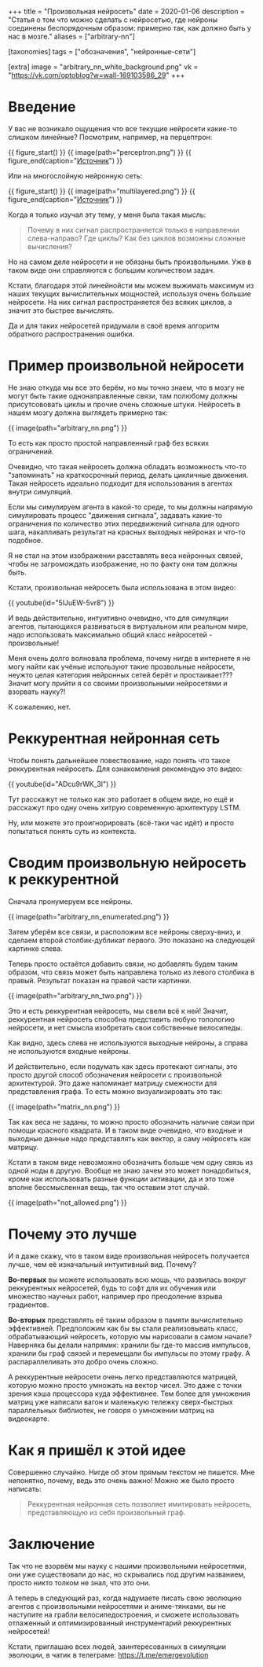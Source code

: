 +++
title = "Произвольная нейросеть"
date = 2020-01-06
description = "Статья о том что можно сделать с нейросетью, где нейроны соединены беспорядочным образом: примерно так, как должно быть у нас в мозге."
aliases = ["arbitrary-nn"]

[taxonomies]
tags = ["обозначения", "нейронные-сети"]

[extra]
image = "arbitrary_nn_white_background.png"
vk = "https://vk.com/optoblog?w=wall-169103586_29"
+++

# Введение

У вас не возникало ощущения что все текущие нейросети какие-то слишком линейные? Посмотрим, например, на перцептрон:

{{ figure_start() }}
{{ image(path="perceptron.png") }}
{{ figure_end(caption="[Источник](https://ru.wikipedia.org/wiki/%D0%9F%D0%B5%D1%80%D1%86%D0%B5%D0%BF%D1%82%D1%80%D0%BE%D0%BD#/media/%D0%A4%D0%B0%D0%B9%D0%BB:Perceptron-ru.svg)") }}

Или на многослойную нейронную сеть:

{{ figure_start() }}
{{ image(path="multilayered.png") }}
{{ figure_end(caption="[Источник](https://ru.wikipedia.org/wiki/%D0%9F%D0%B5%D1%80%D1%86%D0%B5%D0%BF%D1%82%D1%80%D0%BE%D0%BD#/media/%D0%A4%D0%B0%D0%B9%D0%BB:Neuro.PNG)") }}

Когда я только изучал эту тему, у меня была такая мысль:

> Почему в них сигнал распространяется только в направлении слева-направо? Где циклы? Как без циклов возможны сложные вычисления?

Но на самом деле нейросети и не обязаны быть произвольными. Уже в таком виде они справляются с большим количеством задач. 

Кстати, благодаря этой линейнойсти мы можем выжимать максимум из наших текущих вычислительных мощностей, используя очень большие нейросети. На них сигнал распространяется без всяких циклов, а значит это быстрее вычислять. 

Да и для таких нейросетей придумали в своё время алгоритм обратного распространения ошибки.

# Пример произвольной нейросети

Не знаю откуда мы все это берём, но мы точно знаем, что в мозгу не могут быть такие однонаправленные связи, там полюбому должны присутсововать циклы и прочие очень сложные штуки. Нейросеть в нашем мозгу должна выглядеть примерно так:

{{ image(path="arbitrary_nn.png") }}

То есть как просто простой направленный граф без всяких ограничений.

Очевидно, что такая нейросеть должна обладать возможность что-то "запоминать" на краткосрочный период, делать цикличные движения. Такая нейросеть идеально подходит для использования в агентах внутри симуляций.

Если мы симулируем агента в какой-то среде, то мы должны напрямую симулировать процесс "движения сигнала", задавать какие-то ограничения по количество этих передвижений сигнала для одного шага, накапливать результат на красных выходных нейронах и что-то подобное.

Я не стал на этом изображении расставлять веса нейронных связей, чтобы не загромождать изображение, но по факту они там должны быть.

Кстати, произвольная нейросеть была использована в этом видео:

{{ youtube(id="5lJuEW-5vr8") }}

И ведь действительно, интуитивно очевидно, что для симуляции агентов, пытающихся развиваться в виртуальном или реальном мире, надо использовать максимально общий класс нейросетей - произвольные! 

Меня очень долго волновала проблема, почему нигде в интернете я не могу найти как учёные используют такие прозвольные нейросети, неужто целая категория нейронных сетей берёт и простаивает??? Значит могу прийти я со своими произвольными нейросетями и взорвать науку?!

К сожалению, нет.

# Реккурентная нейронная сеть

Чтобы понять дальнейшее повествование, надо понять что такое реккурентная нейросеть. Для ознакомления рекомендую это видео:

{{ youtube(id="ADcu9rWK_3I") }}

Тут расскажут не только как это работает в общем виде, но ещё и расскажут про одну очень хитрую современную архитектуру LSTM.

Ну, или можете это проигнорировать (всё-таки час идёт) и просто попытаться понять суть из контекста.

# Сводим произвольную нейросеть к реккурентной

Сначала пронумеруем все нейроны.

{{ image(path="arbitrary_nn_enumerated.png") }}

Затем уберём все связи, и расположим все нейроны сверху-вниз, и сделаем второй столбик-дубликат первого. Это показано на следующей картинке слева. 

Теперь просто остаётся добавить связи, но добавлять будем таким образом, что связь может быть направлена только из левого столбика в правый. Результат показан на правой части картинки.

{{ image(path="arbitrary_nn_two.png") }}

Это и есть реккурентная нейросеть, мы свели всё к ней! Значит, реккурентная нейросеть способна представить любую топологию нейросети, и нет смысла изобретать свои собственные велосипеды.

Как видно, здесь слева не используются выходные нейроны, а справа не используются входные нейроны.

И действительно, если подумать как здесь протекают сигналы, это просто другой способ обозначения нейросети с произвольной архитектурой. Это даже напоминает матрицу смежности для представления графа. То есть можно визуализировать это так:

{{ image(path="matrix_nn.png") }}

Так как веса не заданы, то можно просто обозначить наличие связи при помощи красного квадрата. И в таком виде очевидно, что входные и выходные данные надо представлять как вектор, а саму нейросеть как матрицу.

Кстати в таком виде невозможно обозначить больше чем одну связь из одной ноды в другую. Вообще не знаю зачем это может понадобиться, кроме как использовать разные функции активации, да и это тоже вполне бессмысленная вещь, так что оставим этот случай.

{{ image(path="not_allowed.png") }}

# Почему это лучше

И я даже скажу, что в таком виде произвольная нейросеть получается лучше, чем её изначальный интуитивный вид. Почему?

**Во-первых** вы можете использовать всю мощь, что развилась вокруг реккурентных нейросетей, будь то софт для их обучения или множество научных работ, например про преодоление взрыва градиентов.

**Во-вторых** представлять её таким образом в памяти вычислительно эффективней. Предположим как бы вы стали реализовывать класс, обрабатывающий нейросеть, которую мы нарисовали в самом начале? Наверняка бы делали напрямик: хранили бы где-то массив импульсов, хранили бы граф связей и перемещали бы импульсы по этому графу. А распараллеливать это добро очень сложно.

А реккурентные нейросети очень легко представляются матрицей, которую можно просто умножать на вектор чисел. Это даже с точки зрения кэша процессора куда эффективнее. Тем более для умножения матриц уже написали вагон и маленькую тележку сверх-быстрых параллельных библиотек, не говоря о умножении матриц на видеокарте.

# Как я пришёл к этой идее

Совершенно случайно. Нигде об этом прямым текстом не пишется. Мне непонятно, почему, ведь это очень важно! Можно же было просто написать:

> Реккурентная нейронная сеть позволяет имитировать нейросеть, представляющую из себя произвольный граф.

# Заключение

Так что не взорвём мы науку с нашими произвольными нейросетями, они уже существовали до нас, но скрывались под другим названием, просто никто толком не знал, что это они.

А теперь в следующий раз, когда надумаете писать свою эволюцию агентов с произвольными нейросетями и аниме-тянками, вы не наступите на грабли велосипедостроения, и сможете использовать отлаженный и оптимизированный инструментарий реккурентных нейросетей!

Кстати, приглашаю всех людей, заинтересованных в симуляции эволюции, в чатик в телеграме: <https://t.me/emergevolution>
